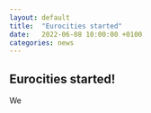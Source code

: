 ```yaml
---
layout: default
title:  "Eurocities started"
date:   2022-06-08 10:00:00 +0100
categories: news
---
```

## Eurocities started!

We
